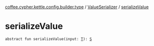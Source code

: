 [coffee.cypher.kettle.config.builder.type](../index.md) / [ValueSerializer](index.md) / [serializeValue](./serialize-value.md)

# serializeValue

`abstract fun serializeValue(input: `[`T`](index.md#T)`): `[`S`](index.md#S)